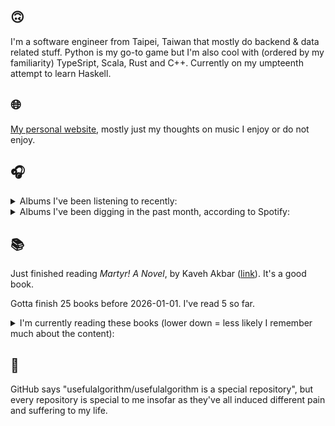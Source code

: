 ## 🙃

I'm a software engineer from Taipei, Taiwan that mostly do backend & data related stuff. Python is my go-to game but I'm also cool with (ordered by my familiarity) TypeSript, Scala, Rust and C++. Currently on my umpteenth attempt to learn Haskell.

## 🌐

[My personal website](https://usefulalgorithm.github.io/), mostly just my thoughts on music I enjoy or do not enjoy.

## 🎧

<details>
<summary>Albums I've been listening to recently:</summary>

- _Skinned_, by ML Buch
- _If I don't make it, I love u_, by Still House Plants
- _Strange Meridians_, by upsammy

</details>

<details>
<summary>Albums I've been digging in the past month, according to Spotify:</summary>

- _卵_, by betcover!!
- _Endlessness_, by Nala Sinephro
- _Only Good Dreams for Me_, by Zaumne
- _Skinned_, by ML Buch
- _Trellis_, by Lifted
- _馬_, by betcover!!
- _Intrinsic Rhythm_, by Perila
- _Seven Reorganisations_, by Beatrice Dillon, Explore Ensemble
- _If I don't make it, I love u_, by Still House Plants
- _浪費愛情_, by 小安
- _How to Rescue Things_, by Bill Orcutt
- _Palookaville_, by Serengeti
- _forge_, by KMRU
- _11100011_, by Asian Glow
- _You Only Die 1nce_, by Freddie Gibbs
- _Skylla_, by Ruth Goller
- _城堡_, by Jolin Tsai
- _Great Doubt_, by Astrid Sonne
- _Strange Meridians_, by upsammy
- _Larderello_, by Dos Monos

</details>

## 📚

Just finished reading _Martyr! A Novel_, by Kaveh Akbar ([link](https://hardcover.app/books/martyr-a-novel)). It's a good book.

Gotta finish 25 books before 2026-01-01. I've read 5 so far.

<details>
<summary>I'm currently reading these books (lower down = less likely I remember much about the content):</summary>

- _The Absence of Myth: Writings on Surrealism_, by Georges Bataille, Michael   Richardson ([link](https://hardcover.app/books/the-absence-of-myth-writings-on-surrealism))
- _Genesis and Trace: Derrida Reading Husserl and Heidegger_, by Paola Marrati, Simon Sparks ([link](https://hardcover.app/books/genesis-and-trace))
- _Philosophical Chemistry: Genealogy of a Scientific Field_, by Manuel DeLanda ([link](https://hardcover.app/books/philosophical-chemistry))
- _Political Categories: Thinking Beyond Concepts_, by Michael Marder ([link](https://hardcover.app/books/political-categories))
- _Regeneration_, by Pat Barker ([link](https://hardcover.app/books/regeneration-1991))
- _K-punk_, by Mark Fisher ([link](https://hardcover.app/books/k-punk-2018))
- _A Biography of Ordinary Man: On Authorities and Minorities_, by François Laruelle, Jessie Hock, and friends ([link](https://hardcover.app/books/a-biography-of-ordinary-man))
- _A Short History of Decay_, by Emil M. Cioran, Richard Howard ([link](https://hardcover.app/books/a-short-history-of-decay))
- _Anti-Oedipus_, by Gilles Deleuze, Félix Guattari, and friends ([link](https://hardcover.app/books/anti-oedipus))
- _A Thousand Plateaus_, by Gilles Deleuze ([link](https://hardcover.app/books/a-thousand-plateaus))

</details>

## 💬

GitHub says "usefulalgorithm/usefulalgorithm is a special repository", but every repository is special to me insofar as they've all induced different pain and suffering to my life.